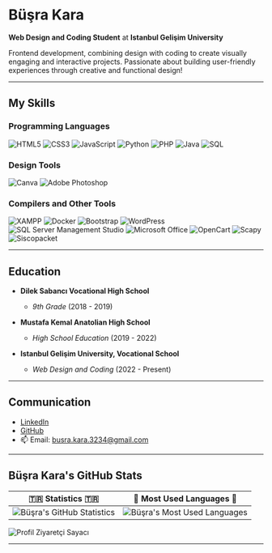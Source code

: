 # Büşra Kara
**Web Design and Coding Student** at **Istanbul Gelişim University**

Frontend development, combining design with coding to create visually engaging and interactive projects. Passionate about building user-friendly experiences through creative and functional design!

---

## My Skills
### Programming Languages
![HTML5](https://img.shields.io/badge/-HTML5-E34F26?style=flat-square&logo=html5&logoColor=white)
![CSS3](https://img.shields.io/badge/-CSS3-1572B6?style=flat-square&logo=css3&logoColor=white)
![JavaScript](https://img.shields.io/badge/-JavaScript-F7DF1E?style=flat-square&logo=javascript&logoColor=black)
![Python](https://img.shields.io/badge/-Python-3776AB?style=flat-square&logo=python&logoColor=white)
![PHP](https://img.shields.io/badge/-PHP-777BB4?style=flat-square&logo=php&logoColor=white)
![Java](https://img.shields.io/badge/-Java-007396?style=flat-square&logo=java&logoColor=white)
![SQL](https://img.shields.io/badge/-SQL-4479A1?style=flat-square&logo=database&logoColor=white)

### Design Tools
![Canva](https://img.shields.io/badge/-Canva-00C4CC?style=flat-square&logo=canva&logoColor=white)
![Adobe Photoshop](https://img.shields.io/badge/-Adobe%20Photoshop-31A8FF?style=flat-square&logo=adobe%20photoshop&logoColor=white)

### Compilers and Other Tools
![XAMPP](https://img.shields.io/badge/-XAMPP-FB7A24?style=flat-square&logo=xampp&logoColor=white)
![Docker](https://img.shields.io/badge/-Docker-2496ED?style=flat-square&logo=docker&logoColor=white)
![Bootstrap](https://img.shields.io/badge/-Bootstrap-7952B3?style=flat-square&logo=bootstrap&logoColor=white)
![WordPress](https://img.shields.io/badge/-WordPress-21759B?style=flat-square&logo=wordpress&logoColor=white)
![SQL Server Management Studio](https://img.shields.io/badge/-SSMS-B900B4?style=flat-square&logo=microsoft-sql-server&logoColor=white)
![Microsoft Office](https://img.shields.io/badge/-Microsoft%20Office-D83B01?style=flat-square&logo=microsoft-office&logoColor=white)
![OpenCart](https://img.shields.io/badge/-OpenCart-1DACEF?style=flat-square&logo=open-cart&logoColor=white)
![Scapy](https://img.shields.io/badge/-Scapy-3776AB?style=flat-square&logo=python&logoColor=white)
![Siscopacket](https://img.shields.io/badge/-Siscopacket-3776AB?style=flat-square&logo=python&logoColor=white)

---

## Education
- **Dilek Sabancı Vocational High School**
  - *9th Grade* (2018 - 2019)

- **Mustafa Kemal Anatolian High School**
  - *High School Education* (2019 - 2022)

- **Istanbul Gelişim University, Vocational School**
  - *Web Design and Coding* (2022 - Present)

---

## Communication
- [LinkedIn](https://www.linkedin.com/in/b%C3%BC%C5%9Fra-kara-394aba317/)
- [GitHub](https://github.com/busrajkara)
- 📫 Email: busra.kara.3234@gmail.com

---

## Büşra Kara's GitHub Stats

| 🇹🇷 **Statistics** 🇹🇷      | 🏹 **Most Used Languages** 🏹 |
|-----------------------------|-------------------------------|
| ![Büşra's GitHub Statistics](https://github-readme-stats.vercel.app/api?username=busrajkara&show_icons=true&theme=default&count_private=true&bg_color=FFFFFF&text_color=000000&icon_color=000000) | ![Büşra's Most Used Languages](https://github-readme-stats.vercel.app/api/top-langs/?username=busrajkara&layout=compact&theme=default&bg_color=FFFFFF&text_color=000000&icon_color=000000) |

![Profil Ziyaretçi Sayacı](https://komarev.com/ghpvc/?username=busrajkara&color=blue)

---

